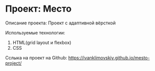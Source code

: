 # Проект: Место

Описание проекта:
Проект с адаптивной вёрсткой

Используемые технологии:

1. HTML(grid layout и flexbox)
2. CSS

Сслыка на проект на Github: https://ivanklimovskiy.github.io/mesto-project/